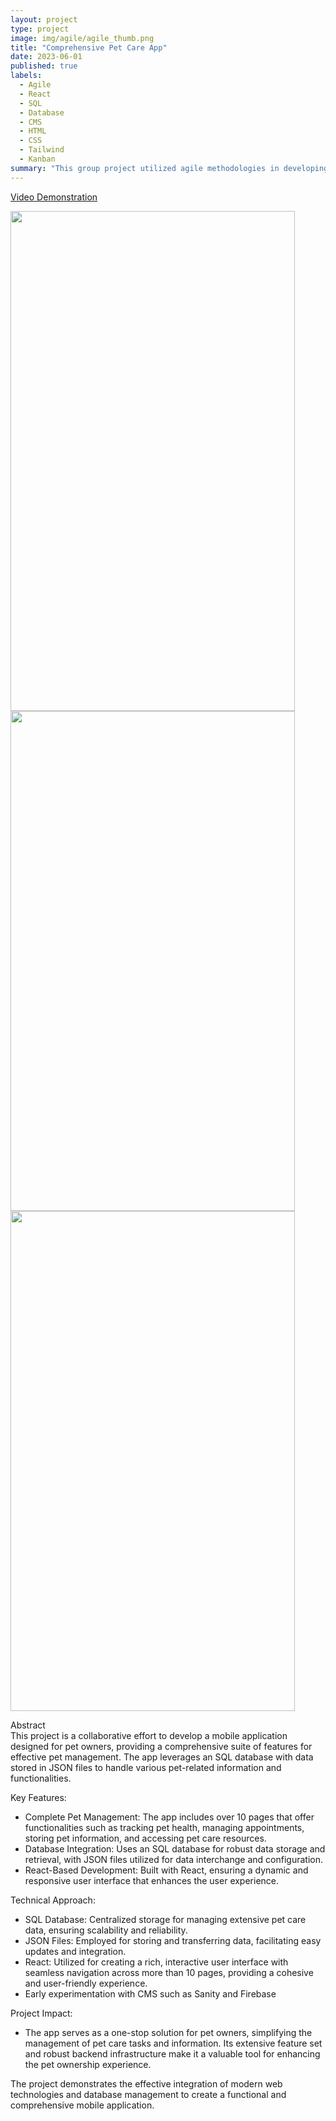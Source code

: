 ```yaml
---
layout: project
type: project
image: img/agile/agile_thumb.png
title: "Comprehensive Pet Care App"
date: 2023-06-01
published: true
labels:
  - Agile
  - React
  - SQL
  - Database
  - CMS
  - HTML
  - CSS
  - Tailwind
  - Kanban
summary: "This group project utilized agile methodologies in developing a mobile app for pet owners that integrates all essential features for managing pet care. The app utilizes an SQL database for data management and is built using React. The app offers a complete solution for pet care management."
---
```

<a href="https://drive.google.com/file/d/1YeaqVzkXs5HTrIXVGnovIiwlMRs8m7Im/view?usp=sharing">Video Demonstration</a>

<div class="text-center p-4">
  <img width="455" height="800" src="../img/agile/agile_result_1.png" class="img-thumbnail" >
  <img width="455" height="800" src="../img/agile/agile_result_2.png" class="img-thumbnail" >
  <img width="455" height="800" src="../img/agile/agile_result_3.png" class="img-thumbnail" >
</div>

Abstract<br>
This project is a collaborative effort to develop a mobile application designed for pet owners, providing a comprehensive suite of features for effective pet management. The app leverages an SQL database with data stored in JSON files to handle various pet-related information and functionalities.

Key Features:
* Complete Pet Management: The app includes over 10 pages that offer functionalities such as tracking pet health, managing appointments, storing pet information, and accessing pet care resources.
* Database Integration: Uses an SQL database for robust data storage and retrieval, with JSON files utilized for data interchange and configuration.
* React-Based Development: Built with React, ensuring a dynamic and responsive user interface that enhances the user experience.
  
Technical Approach:
* SQL Database: Centralized storage for managing extensive pet care data, ensuring scalability and reliability.
* JSON Files: Employed for storing and transferring data, facilitating easy updates and integration.
* React: Utilized for creating a rich, interactive user interface with seamless navigation across more than 10 pages, providing a cohesive and user-friendly experience.
* Early experimentation with CMS such as Sanity and Firebase
  
Project Impact:
* The app serves as a one-stop solution for pet owners, simplifying the management of pet care tasks and information. Its extensive feature set and robust backend infrastructure make it a valuable tool for enhancing the pet ownership experience.

The project demonstrates the effective integration of modern web technologies and database management to create a functional and comprehensive mobile application.


